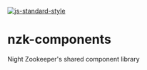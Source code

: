 [![js-standard-style](https://img.shields.io/badge/code%20style-standard-brightgreen.svg)](http://standardjs.com)

# nzk-components
Night Zookeeper's shared component library
